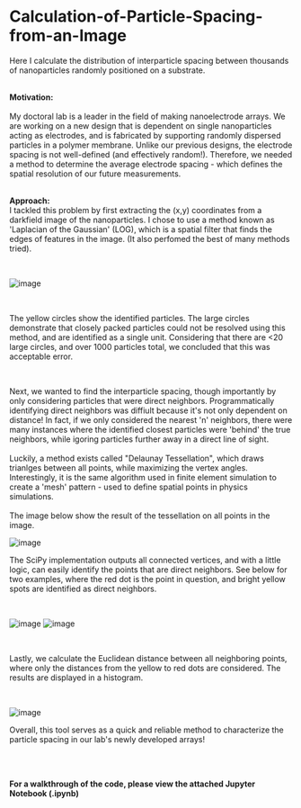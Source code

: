 # Calculation-of-Particle-Spacing-from-an-Image

Here I calculate the distribution of interparticle spacing between thousands of nanoparticles randomly positioned on a substrate.
<br>
<br>

**Motivation:**
<br>
<br>
My doctoral lab is a leader in the field of making nanoelectrode arrays. We are working on a new design that is dependent on single nanoparticles acting as electrodes, and is fabricated by supporting randomly dispersed particles in a polymer membrane. Unlike our previous designs, the electrode spacing is not well-defined (and effectively random!). Therefore, we needed a method to determine the average electrode spacing - which defines the spatial resolution of our future measurements. 
<br>
<br>

**Approach:**
<br>
I tackled this problem by first extracting the (x,y) coordinates from a darkfield image of the nanoparticles. I chose to use a method known as 'Laplacian of the Gaussian' (LOG), which is a spatial filter that finds the edges of features in the image. (It also perfomed the best of many methods tried). 

<br>

![image](https://user-images.githubusercontent.com/69371709/109753902-e65c0300-7b97-11eb-8fdc-46d1d98265f4.png)


<br>

The yellow circles show the identified particles. The large circles demonstrate that closely packed particles could not be resolved using this method, and are identified as a single unit. Considering that there are <20 large circles, and over 1000 particles total, we concluded that this was acceptable error. 

<br>

Next, we wanted to find the interparticle spacing, though importantly by only considering particles that were direct neighbors. Programmatically identifying direct neighbors was diffiult because it's not only dependent on distance! In fact, if we only considered the nearest 'n' neighbors, there were many instances where the identified closest particles were 'behind' the true neighbors, while igoring particles further away in a direct line of sight. 
<br>
<br>
Luckily, a method exists called "Delaunay Tessellation", which draws trianlges between all points, while maximizing the vertex angles. Interestingly, it is the same algorithm used in finite element simulation to create a 'mesh' pattern - used to define spatial points in physics simulations.
<br>
<br>
The image below show the result of the tessellation on all points in the image. 

![image](https://user-images.githubusercontent.com/69371709/109754018-2327fa00-7b98-11eb-8149-43ebc3d64b24.png)

  
The SciPy implementation outputs all connected vertices, and with a little logic, can easily identify the points that are direct neighbors. See below for two examples, where the red dot is the point in question, and bright yellow spots are identified as direct neighbors. 

<br>

![image](https://user-images.githubusercontent.com/69371709/109754323-a3e6f600-7b98-11eb-840e-0cc096fa9043.png)
![image](https://user-images.githubusercontent.com/69371709/109755546-148f1200-7b9b-11eb-87cb-c3eed3617620.png)


  
 <br>
 
 Lastly, we calculate the Euclidean distance between all neighboring points, where only the distances from the yellow to red dots are considered. The results are displayed in a histogram. 
 
 <br>


![image](https://user-images.githubusercontent.com/69371709/109754220-7dc15600-7b98-11eb-9cd4-4357d06a9aae.png)

  
Overall, this tool serves as a quick and reliable method to characterize the particle spacing in our lab's newly developed arrays! 





<br>
<br>

**For a walkthrough of the code, please view the attached Jupyter Notebook (.ipynb)**

